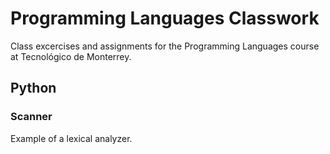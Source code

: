 # Programming Languages Classwork 
Class excercises and assignments for the Programming Languages course at Tecnológico de Monterrey. 

## Python 
### Scanner
Example of a lexical analyzer. 